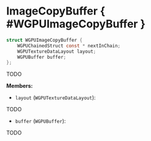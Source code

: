 

# ImageCopyBuffer { #WGPUImageCopyBuffer }

```C
struct WGPUImageCopyBuffer {
    WGPUChainedStruct const * nextInChain;
    WGPUTextureDataLayout layout;
    WGPUBuffer buffer;
};
```


TODO


**Members:**


 - `layout` (`WGPUTextureDataLayout`):


TODO


 - `buffer` (`WGPUBuffer`):


TODO




